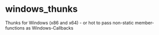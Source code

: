 # windows_thunks
Thunks for Windows (x86 and x64) - or hot to pass non-static member-functions as Windows-Callbacks 
